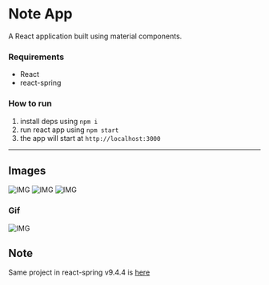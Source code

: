 # Note App
A React application built using material components.

### Requirements
- React
- react-spring
### How to run
1. install deps using `npm i`
2. run react app using `npm start`
3. the app will start at `http://localhost:3000`

___
## Images
![IMG](https://github.com/SaadJamilAkhtar/Project-Images/blob/master/react-parallax-1.png?raw=true)
![IMG](https://github.com/SaadJamilAkhtar/Project-Images/blob/master/react-parallax-2.png?raw=true)
![IMG](https://github.com/SaadJamilAkhtar/Project-Images/blob/master/react-parallax-3.png?raw=true)
### Gif
![IMG](https://github.com/SaadJamilAkhtar/Project-Images/blob/master/react-parallax-4.gif?raw=true)

## Note
Same project in react-spring v9.4.4 is [here](https://github.com/SaadJamilAkhtar/React-Parallax-2)

